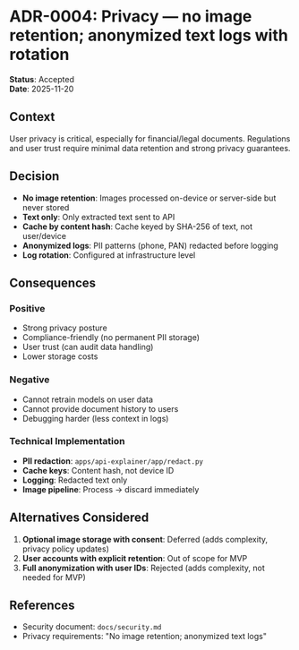 # ADR-0004: Privacy — no image retention; anonymized text logs with rotation

**Status**: Accepted  
**Date**: 2025-11-20

## Context

User privacy is critical, especially for financial/legal documents. Regulations and user trust require minimal data retention and strong privacy guarantees.

## Decision

- **No image retention**: Images processed on-device or server-side but never stored
- **Text only**: Only extracted text sent to API
- **Cache by content hash**: Cache keyed by SHA-256 of text, not user/device
- **Anonymized logs**: PII patterns (phone, PAN) redacted before logging
- **Log rotation**: Configured at infrastructure level

## Consequences

### Positive
- Strong privacy posture
- Compliance-friendly (no permanent PII storage)
- User trust (can audit data handling)
- Lower storage costs

### Negative
- Cannot retrain models on user data
- Cannot provide document history to users
- Debugging harder (less context in logs)

### Technical Implementation
- **PII redaction**: `apps/api-explainer/app/redact.py`
- **Cache keys**: Content hash, not device ID
- **Logging**: Redacted text only
- **Image pipeline**: Process → discard immediately

## Alternatives Considered

1. **Optional image storage with consent**: Deferred (adds complexity, privacy policy updates)
2. **User accounts with explicit retention**: Out of scope for MVP
3. **Full anonymization with user IDs**: Rejected (adds complexity, not needed for MVP)

## References

- Security document: `docs/security.md`
- Privacy requirements: "No image retention; anonymized text logs"

